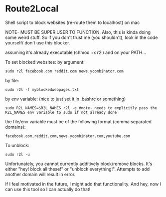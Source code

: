 Route2Local
=======================

Shell script to block websites (re-route them to localhost) on mac

NOTE- MUST BE SUPER USER TO FUNCTION. Also, this is kinda doing some weird stuff. So if you don't trust me (you shouldn't), look in the code yourself/ don't use this blocker.

assuming it's already executable (chmod +x r2l) and on your PATH...

To set blocked websites:
by argument:

    sudo r2l facebook.com reddit.com news.ycombinator.com
    
by file:

    sudo r2l -f myblockedwebpages.txt

by env variable: (nice to just set it in .bashrc or something)

    sudo R2L_NAMES=$R2L_NAMES r2l -e #note- needs to explicitly pass the R2L_NAMES env variable to sudo if not already done
    
the file/env variable must be of the following format (comma separated domains):

    facebook.com,reddit.com,news.ycombinator.com,youtube.com


To unblock:

    sudo r2l -u
    
    
Unfortunately, you cannot currently additively block/remove blocks. It's either "hey! block all these!" or "unblock everything!". Attempts to add another domain will result in error.

If I feel motivated in the future, I might add that functionality. And hey, now I can use this tool so I can actually do that!
    
